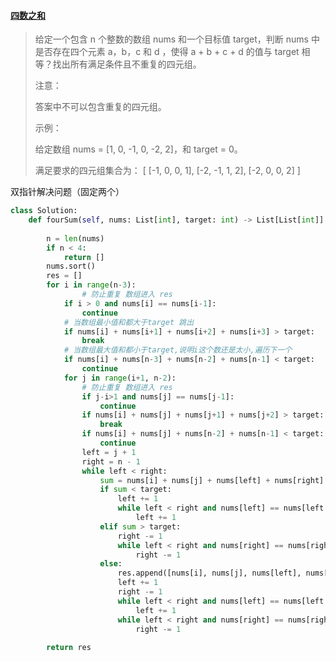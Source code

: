 #### [四数之和](https://leetcode-cn.com/problems/4sum/)

> 给定一个包含 n 个整数的数组 nums 和一个目标值 target，判断 nums 中是否存在四个元素 a，b，c 和 d ，使得 a + b + c + d 的值与 target 相等？找出所有满足条件且不重复的四元组。
>
> 注意：
>
> 答案中不可以包含重复的四元组。
>
> 示例：
>
> 给定数组 nums = [1, 0, -1, 0, -2, 2]，和 target = 0。
>
> 满足要求的四元组集合为：
> [
>   [-1,  0, 0, 1],
>   [-2, -1, 1, 2],
>   [-2,  0, 0, 2]
> ]

双指针解决问题（固定两个）

```python
class Solution:
    def fourSum(self, nums: List[int], target: int) -> List[List[int]]:
        
        n = len(nums)
        if n < 4:
            return []
        nums.sort()
        res = []
        for i in range(n-3):
        		# 防止重复 数组进入 res
            if i > 0 and nums[i] == nums[i-1]:
                continue
            # 当数组最小值和都大于target 跳出
            if nums[i] + nums[i+1] + nums[i+2] + nums[i+3] > target:
                break
            # 当数组最大值和都小于target,说明i这个数还是太小,遍历下一个
            if nums[i] + nums[n-3] + nums[n-2] + nums[n-1] < target:
                continue
            for j in range(i+1, n-2):
                # 防止重复 数组进入 res
                if j-i>1 and nums[j] == nums[j-1]:
                    continue
                if nums[i] + nums[j] + nums[j+1] + nums[j+2] > target:
                    break
                if nums[i] + nums[j] + nums[n-2] + nums[n-1] < target:
                    continue
                left = j + 1
                right = n - 1
                while left < right:
                    sum = nums[i] + nums[j] + nums[left] + nums[right]
                    if sum < target:
                        left += 1
                        while left < right and nums[left] == nums[left - 1]:
                            left += 1
                    elif sum > target:
                        right -= 1
                        while left < right and nums[right] == nums[right + 1]:
                            right -= 1
                    else:
                        res.append([nums[i], nums[j], nums[left], nums[right]])
                        left += 1
                        right -= 1
                        while left < right and nums[left] == nums[left - 1]:
                            left += 1
                        while left < right and nums[right] == nums[right + 1]:
                            right -= 1
                        
        return res
                
```

